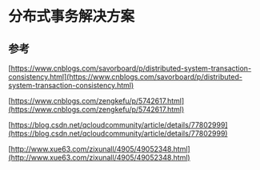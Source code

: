 # 分布式事务解决方案



## 参考

[https://www.cnblogs.com/savorboard/p/distributed-system-transaction-consistency.html](https://www.cnblogs.com/savorboard/p/distributed-system-transaction-consistency.html)

[https://www.cnblogs.com/zengkefu/p/5742617.html](https://www.cnblogs.com/zengkefu/p/5742617.html)

[https://blog.csdn.net/qcloudcommunity/article/details/77802999](https://blog.csdn.net/qcloudcommunity/article/details/77802999)

[http://www.xue63.com/zixunall/4905/49052348.html](http://www.xue63.com/zixunall/4905/49052348.html)

